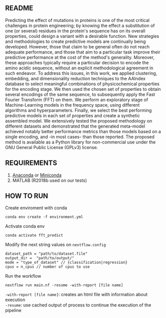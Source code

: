 ## README

Predicting the effect of mutations in proteins is one of the most critical challenges in protein engineering; by knowing the effect a substitution of one (or several) residues in the protein's sequence has on its overall properties, could design a variant with a desirable function. New strategies and methodologies to create predictive models are continually being developed. However, those that claim to be general often do not reach adequate performance, and those that aim to a particular task improve their predictive performance at the cost of the method's generality. Moreover, these approaches typically require a particular decision to encode the amino acidic sequence, without an explicit methodological agreement in such endeavor. To address this issues, in this work, we applied clustering, embedding, and dimensionality reduction techniques to the AAIndex database to select meaningful combinations of physicochemical properties for the encoding stage. We then used the chosen set of properties to obtain several encodings of the same sequence, to subsequently apply the Fast Fourier Transform (FFT) on them. We perform an exploratory stage of Machine-Learning models in the frequency space, using different algorithms and hyperparameters. Finally, we select the best performing predictive models in each set of properties and create a synthetic assembled model. We extensively tested the proposed methodology on different datasets and demonstrated that the generated meta-model achieved notably better performance metrics than those models based on a single encoding, and -in most cases- than those reported. The proposed method is available as a Python library for non-commercial use under the GNU General Public License (GPLv3) license.

## REQUIREMENTS
1. [Anaconda](https://www.anaconda.com/products/individual) or [Miniconda](https://docs.conda.io/en/latest/miniconda.html)
2. MATLAB (R2018b used on our tests)

## HOW TO RUN
Create enviroment with conda
```shell script
conda env create -f environment.yml
```

Activate conda env
```shell script
conda activate fft_predict
```

Modify the next string values on `nextflow.config`
```shell script
dataset_path = "path/to/dataset.file"
output_dir =  "path/to/output/"
mode = "type_of_dataset" // {classification|regression}
cpus = n_cpus // number of cpus to use
```

Run the workflow
```shell script
nextflow run main.nf -resume -with-report [file name]
```
`-with-report [file name]`: creates an html file with information about execution\
`-resume`: use cached output of process to continue the execution of the pipeline

